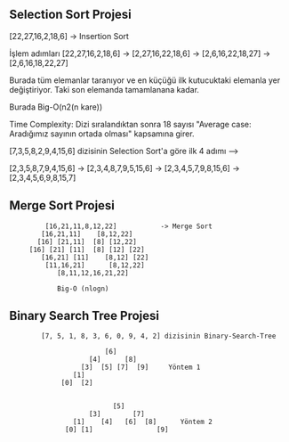 ## Selection Sort Projesi

 [22,27,16,2,18,6] -> Insertion Sort

 İşlem adımları
 [22,27,16,2,18,6] -> [2,27,16,22,18,6] -> [2,6,16,22,18,27] -> [2,6,16,18,22,27]

 Burada tüm elemanlar taranıyor ve en küçüğü ilk kutucuktaki elemanla yer değiştiriyor. Taki son elemanda tamamlanana kadar.

 Burada Big-O(n2(n kare))

 Time Complexity: Dizi sıralandıktan sonra 18 sayısı "Average case: Aradığımız sayının ortada olması" kapsamına girer.


 [7,3,5,8,2,9,4,15,6] dizisinin Selection Sort'a göre ilk 4 adımı -->

 [2,3,5,8,7,9,4,15,6] -> [2,3,4,8,7,9,5,15,6] -> [2,3,4,5,7,9,8,15,6] -> [2,3,4,5,6,9,8,15,7]


## Merge Sort Projesi

             [16,21,11,8,12,22]           -> Merge Sort
            [16,21,11]    [8,12,22]
           [16] [21,11]  [8] [12,22]
         [16] [21] [11]  [8] [12] [22]
            [16,21] [11]    [8,12] [22]
             [11,16,21]      [8,12,22]
                [8,11,12,16,21,22]
                
                Big-O (nlogn)

## Binary Search Tree Projesi

            [7, 5, 1, 8, 3, 6, 0, 9, 4, 2] dizisinin Binary-Search-Tree

                            [6]
                        [4]      [8]
                      [3]  [5] [7]  [9]     Yöntem 1 
                    [1]            
                 [0]  [2]


                              [5]
                        [3]        [7]
                    [1]    [4]   [6]  [8]      Yöntem 2 
                  [0] [1]                [9]
                  
